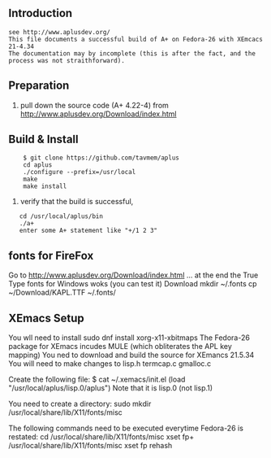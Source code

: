 
## Introduction
	see http://www.aplusdev.org/
	This file documents a successful build of A+ on Fedora-26 with XEmcacs 21-4.34
	The documentation may by incomplete (this is after the fact, and the process was not straithforward).

## Preparation
1. pull down the source code (A+ 4.22-4) from  http://www.aplusdev.org/Download/index.html

## Build & Install 
```shell
    $ git clone https://github.com/tavmem/aplus
    cd aplus
    ./configure --prefix=/usr/local
    make
    make install
```
1. verify that the build is successful,
```shell
   cd /usr/local/aplus/bin
   ./a+
   enter some A+ statement like "+/1 2 3"
```

## fonts for FireFox
   Go to  http://www.aplusdev.org/Download/index.html   ...  at the end
     the True Type fonts for Windows woks  (you can test it)
   Download
   mkdir ~/.fonts
   cp ~/Download/KAPL.TTF ~/.fonts/   

## XEmacs Setup
   You wll need to install
	sudo dnf install xorg-x11-xbitmaps
   The Fedora-26 package for XEmacs incudes MULE (which obliterates the APL key mapping)
        You ned to download and build the source for XEmancs 21.5.34
        You will need to make changes to
           lisp.h
	   termcap.c
	   gmalloc.c

   Create the following file:
        $ cat ~/.xemacs/init.el
        (load "/usr/local/aplus/lisp.0/aplus")
   Note that it is lisp.0 (not lisp.1)

   You need to create a directory:
	sudo mkdir /usr/local/share/lib/X11/fonts/misc

   The following commands need to be executed everytime Fedora-26 is restated:
	cd /usr/local/share/lib/X11/fonts/misc
	xset fp+ /usr/local/share/lib/X11/fonts/misc
	xset fp rehash
